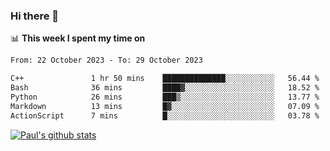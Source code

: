 ### Hi there 👋

📊 **This week I spent my time on**
<!--START_SECTION:waka-->

```txt
From: 22 October 2023 - To: 29 October 2023

C++               1 hr 50 mins    ██████████████░░░░░░░░░░░   56.44 %
Bash              36 mins         ████▓░░░░░░░░░░░░░░░░░░░░   18.52 %
Python            26 mins         ███▒░░░░░░░░░░░░░░░░░░░░░   13.77 %
Markdown          13 mins         █▓░░░░░░░░░░░░░░░░░░░░░░░   07.09 %
ActionScript      7 mins          █░░░░░░░░░░░░░░░░░░░░░░░░   03.78 %
```

<!--END_SECTION:waka-->


[![Paul's github stats](https://github-readme-stats.vercel.app/api?username=mickeyouyou&theme=dracula&show_icons=true)](https://github.com/anuraghazra/github-readme-stats)
